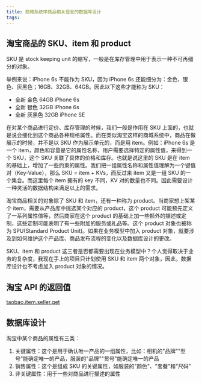 ```yaml
---
title: 商城系统中商品相关信息的数据库设计
tags:
---
```

## 淘宝商品的 SKU、item 和 product

SKU 是 stock keeping unit 的缩写，一般是在库存管理中用于表示一种不可再细分的对象。

举例来说：iPhone 6s 不能作为 SKU，因为 iPhone 6s 还能细分为：金色、银色、灰黑色；16GB、32GB、64GB。因此以下这些才能称为 SKU：

- 全新 金色 64GB iPhone 6s
- 全新 银色 32GB iPhone 6s
- 全新 灰黑色 32GB iPhone SE

在对某个商品进行定价、库存管理的时候，我们一般是作用在 SKU 上面的，也就是说会细化到这个商品各种规格属性。而在类似淘宝这样的商城系统中，商品在做展示的时候，并不是以 SKU 作为展示单元的，而是用 item。例如：iPhone 6s 是一个 item，颜色和容量是它的属性名称，用户需要选择特定的属性值，来得到一个 SKU，这个 SKU 关联了具体的价格和库存。也就是说这里的 SKU 是在 item 的基础上，增加了一些约束的属性。我们把一组属性名称和属性值理解为一个键值对（Key-Value），那么 SKU = item + KVs，而反过来 item 又是一组 SKU 的一个集合。而这里每个 item 拥有的 key 不同，KV 对的数量也不同。因此需要设计一种灵活的数据结构来满足以上的需求。

淘宝商品相关的对象除了 SKU 和 item，还有一种称为 product。当商家想上架某个 item，需要从产品库中挑选某个对应的 product，这个 product 可能预先定义了一系列属性值等，然后商家在这个 product 的基础上加一些额外的描述或定制，这些定制可能表明了有一些附加的服务或礼品等。这个 product 对象也被称为 SPU(Standard Product Unit)。如果在业务模型中加入 product 对象，就要涉及到如何维护这个产品库、商品发布流程的变化以及数据库设计的更改。

SKU、item 和 product 这三者是否都需要出现在业务模型中？个人觉得取决于业务的复杂度，我现在手上的项目只计划使用 SKU 和 item 两个对象，因此，数据库设计也不考虑加入 product 对象的情况。

## 淘宝 API 的返回值

[taobao.item.seller.get](https://open.taobao.com/doc2/apiDetail.htm?spm=a219a.7395905.0.0.VthZgO&apiId=24625)

## 数据库设计

淘宝中某个商品的属性有三类：

1. 关键属性：这个是用于确认唯一产品的一组属性，比如：相机的"品牌""型号"能确定唯一的产品，服装的"品牌""货号"能确定唯一的产品
2. 销售属性：这个是组成 SKU 的关键属性，如服装的"颜色"、"套餐"和"尺码"
3. 非关键属性：用于一些对商品进行描述的属性
